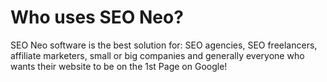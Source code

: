 # Who uses SEO Neo?

SEO Neo software is the best solution for: SEO agencies, SEO freelancers, affiliate marketers, small or big companies and generally everyone who wants their website to be on the 1st Page on Google!
